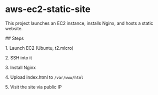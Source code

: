 # aws-ec2-static-site



This project launches an EC2 instance, installs Nginx, and hosts a static website.



\## Steps

1\. Launch EC2 (Ubuntu, t2.micro)

2\. SSH into it

3\. Install Nginx

4\. Upload index.html to `/var/www/html`

5\. Visit the site via public IP



